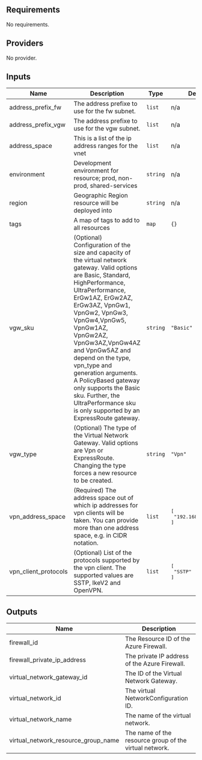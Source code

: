 ## Requirements

No requirements.

## Providers

No provider.

## Inputs

| Name | Description | Type | Default | Required |
|------|-------------|------|---------|:--------:|
| address\_prefix\_fw | The address prefixe to use for the fw subnet. | `list` | n/a | yes |
| address\_prefix\_vgw | The address prefixe to use for the vgw subnet. | `list` | n/a | yes |
| address\_space | This is a list of the ip address ranges for the vnet | `list` | n/a | yes |
| environment | Development environment for resource; prod, non-prod, shared-services | `string` | n/a | yes |
| region | Geographic Region resource will be deployed into | `string` | n/a | yes |
| tags | A map of tags to add to all resources | `map` | `{}` | no |
| vgw\_sku | (Optional) Configuration of the size and capacity of the virtual network gateway. Valid options are Basic, Standard, HighPerformance, UltraPerformance, ErGw1AZ, ErGw2AZ, ErGw3AZ, VpnGw1, VpnGw2, VpnGw3, VpnGw4,VpnGw5, VpnGw1AZ, VpnGw2AZ, VpnGw3AZ,VpnGw4AZ and VpnGw5AZ and depend on the type, vpn\_type and generation arguments. A PolicyBased gateway only supports the Basic sku. Further, the UltraPerformance sku is only supported by an ExpressRoute gateway. | `string` | `"Basic"` | no |
| vgw\_type | (Optional) The type of the Virtual Network Gateway. Valid options are Vpn or ExpressRoute. Changing the type forces a new resource to be created. | `string` | `"Vpn"` | no |
| vpn\_address\_space | (Required) The address space out of which ip addresses for vpn clients will be taken. You can provide more than one address space, e.g. in CIDR notation. | `list` | <pre>[<br>  "192.168.100.0/24"<br>]</pre> | no |
| vpn\_client\_protocols | (Optional) List of the protocols supported by the vpn client. The supported values are SSTP, IkeV2 and OpenVPN. | `list` | <pre>[<br>  "SSTP"<br>]</pre> | no |

## Outputs

| Name | Description |
|------|-------------|
| firewall\_id | The Resource ID of the Azure Firewall. |
| firewall\_private\_ip\_address | The private IP address of the Azure Firewall. |
| virtual\_network\_gateway\_id | The ID of the Virtual Network Gateway. |
| virtual\_network\_id | The virtual NetworkConfiguration ID. |
| virtual\_network\_name | The name of the virtual network. |
| virtual\_network\_resource\_group\_name | The name of the resource group of the virtual network. |

